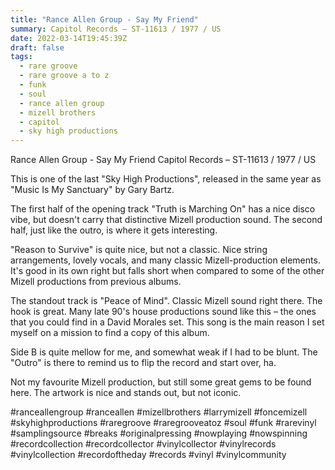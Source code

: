 ```yaml
---
title: "Rance Allen Group - Say My Friend"
summary: Capitol Records – ST-11613 / 1977 / US
date: 2022-03-14T19:45:39Z
draft: false
tags:
  - rare groove
  - rare groove a to z
  - funk
  - soul
  - rance allen group
  - mizell brothers
  - capitol
  - sky high productions
---
```

Rance Allen Group - Say My Friend
Capitol Records – ST-11613 / 1977 / US

This is one of the last "Sky High Productions", released in the same year as "Music Is My Sanctuary" by Gary Bartz.

The first half of the opening track "Truth is Marching On" has a nice disco vibe, but doesn't carry that distinctive Mizell production sound. The second half, just like the outro, is where it gets interesting.

"Reason to Survive" is quite nice, but not a classic. Nice string arrangements, lovely vocals, and many classic Mizell-production elements. It's good in its own right but falls short when compared to some of the other Mizell productions from previous albums.

The standout track is "Peace of Mind". Classic Mizell sound right there. The hook is great. Many late 90's house productions sound like this – the ones that you could find in a David Morales set. This song is the main reason I set myself on a mission to find a copy of this album.

Side B is quite mellow for me, and somewhat weak if I had to be blunt. The "Outro" is there to remind us to flip the record and start over, ha.

Not my favourite Mizell production, but still some great gems to be found here. The artwork is nice and stands out, but not iconic.

#ranceallengroup #ranceallen #mizellbrothers #larrymizell #foncemizell #skyhighproductions #raregroove #raregrooveatoz #soul #funk #rarevinyl #samplingsource #breaks #originalpressing #nowplaying #nowspinning #recordcollection #recordcollector #vinylcollector #vinylrecords #vinylcollection #recordoftheday #records #vinyl #vinylcommunity
